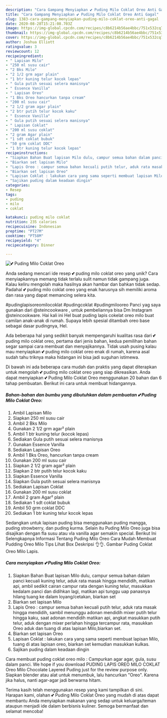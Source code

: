 ```yaml
---
description: "Cara Gampang Menyiapkan 💕 Puding Milo Coklat Oreo Anti Gagal"
title: "Cara Gampang Menyiapkan 💕 Puding Milo Coklat Oreo Anti Gagal"
slug: 1383-cara-gampang-menyiapkan-puding-milo-coklat-oreo-anti-gagal
date: 2020-08-28T15:21:08.703Z
image: https://img-global.cpcdn.com/recipes/c8b6214b56ae4bbc/751x532cq70/💕-puding-milo-coklat-oreo-foto-resep-utama.jpg
thumbnail: https://img-global.cpcdn.com/recipes/c8b6214b56ae4bbc/751x532cq70/💕-puding-milo-coklat-oreo-foto-resep-utama.jpg
cover: https://img-global.cpcdn.com/recipes/c8b6214b56ae4bbc/751x532cq70/💕-puding-milo-coklat-oreo-foto-resep-utama.jpg
author: Joshua Elliott
ratingvalue: 3
reviewcount: 12
recipeingredient:
- " Lapisan Milo"
- "250 ml susu cair"
- "2 Bks Milo"
- "2 1/2 grm agar plain"
- "1 btr kuning telur kocok lepas"
- " Gula putih sesuai selera manisnya"
- " Essence Vanilla"
- " Lapisan Oreo"
- "1 Bks Oreo hancurkan tanpa cream"
- "200 ml susu cair"
- "2 1/2 gram agar plain"
- "2 btr putih telur kocok kaku"
- " Essence Vanilla"
- " Gula putih sesuai selera manisnya"
- " Lapisan Coklat"
- "200 ml susu coklat"
- "2 gram Agar plain"
- "1 sdt coklat bubuk"
- "50 grm coklat DDC"
- "1 btr kuning telur kocok lepas"
recipeinstructions:
- "Siapkan Bahan Buat lapisan Milo dulu, campur semua bahan dalam panci kecuali kuning telur, aduk rata masak hingga mendidih, matikan api, ambil sedikit cairan campur rata dengan kuning telur, masukkan kedalam panci dan didihkan lagi, matikan api tunggu uap panasnya hilang tuang ke dalam loyang/cetakan, biarkan set"
- "Biarkan set lapisan Milo"
- "Lapis Oreo : campur semua bahan kecuali putih telur, aduk rata masak hingga mendidih, sambil menunggu adonan mendidih mixer putih telur hingga kaku, saat adonan mendidih matikan api, angkat masukkan putih telur, aduk dengan mixer perlahan hingga tercampur rata, masukkan Oreo aduk dan tuang di atas lapisan Milo,biarkan set."
- "Biarkan set lapisan Oreo"
- "Lapisan Coklat : lakukan cara yang sama seperti membuat lapisan Milo, tuang di atas lapisan oreo, biarkan set kemudian masukkan kulkas."
- "Sajikan puding dalam keadaan dingin"
categories:
- Resep
tags:
- puding
- milo
- coklat

katakunci: puding milo coklat 
nutrition: 235 calories
recipecuisine: Indonesian
preptime: "PT27M"
cooktime: "PT58M"
recipeyield: "4"
recipecategory: Dinner

---
```



![💕 Puding Milo Coklat Oreo](https://img-global.cpcdn.com/recipes/c8b6214b56ae4bbc/751x532cq70/💕-puding-milo-coklat-oreo-foto-resep-utama.jpg)

Anda sedang mencari ide resep 💕 puding milo coklat oreo yang unik? Cara menyiapkannya memang tidak terlalu sulit namun tidak gampang juga. Kalau keliru mengolah maka hasilnya akan hambar dan bahkan tidak sedap. Padahal 💕 puding milo coklat oreo yang enak harusnya sih memiliki aroma dan rasa yang dapat memancing selera kita.

#pudinglapisoreomilocoklat #pudingcoklat #pudingmilooreo Panci yag saya gunakan dari @steincookware , untuk pembeliannya bisa Dm Instagram @steincookware. Hai kali ini Hel buat puding lapis cokelat oreo milo buat camilan anak-anak di rumah. Supaya lebih spesial ditambah oreo base sebagai dasar pudingnya, Hel.

Ada beberapa hal yang sedikit banyak mempengaruhi kualitas rasa dari 💕 puding milo coklat oreo, pertama dari jenis bahan, kedua pemilihan bahan segar sampai cara membuat dan menyajikannya. Tidak usah pusing kalau mau menyiapkan 💕 puding milo coklat oreo enak di rumah, karena asal sudah tahu triknya maka hidangan ini bisa jadi suguhan istimewa.


Di bawah ini ada beberapa cara mudah dan praktis yang dapat diterapkan untuk mengolah 💕 puding milo coklat oreo yang siap dikreasikan. Anda dapat menyiapkan 💕 Puding Milo Coklat Oreo menggunakan 20 bahan dan 6 tahap pembuatan. Berikut ini cara untuk membuat hidangannya.

<!--inarticleads1-->

##### Bahan-bahan dan bumbu yang dibutuhkan dalam pembuatan 💕 Puding Milo Coklat Oreo:

1. Ambil  Lapisan Milo
1. Siapkan 250 ml susu cair
1. Ambil 2 Bks Milo
1. Gunakan 2 1/2 grm agar² plain
1. Ambil 1 btr kuning telur (kocok lepas)
1. Sediakan  Gula putih sesuai selera manisnya
1. Gunakan  Essence Vanilla
1. Sediakan  Lapisan Oreo
1. Ambil 1 Bks Oreo, hancurkan tanpa cream
1. Gunakan 200 ml susu cair
1. Siapkan 2 1/2 gram agar² plain
1. Siapkan 2 btr putih telur kocok kaku
1. Siapkan  Essence Vanilla
1. Siapkan  Gula putih sesuai selera manisnya
1. Sediakan  Lapisan Coklat
1. Gunakan 200 ml susu coklat
1. Ambil 2 gram Agar² plain
1. Sediakan 1 sdt coklat bubuk
1. Ambil 50 grm coklat DDC
1. Sediakan 1 btr kuning telur kocok lepas


Sedangkan untuk lapisan puding bisa menggunakan puding mangga, puding strowberry, dan puding kurma. Selain itu Puding Milo Oreo juga bisa disajikan dengan fla susu atau vla vanilla agar semakin special. Berikut Ini Selengkapnya Informasi Tentang Puding Milo Oreo Cara Mudah Membuat Pudding Oreo Milo Tips Lihat Box Deskripsi 👌👌. Gambar Puding Coklat Oreo Milo Lapis. 

<!--inarticleads2-->

##### Cara menyiapkan 💕 Puding Milo Coklat Oreo:

1. Siapkan Bahan Buat lapisan Milo dulu, campur semua bahan dalam panci kecuali kuning telur, aduk rata masak hingga mendidih, matikan api, ambil sedikit cairan campur rata dengan kuning telur, masukkan kedalam panci dan didihkan lagi, matikan api tunggu uap panasnya hilang tuang ke dalam loyang/cetakan, biarkan set
1. Biarkan set lapisan Milo
1. Lapis Oreo : campur semua bahan kecuali putih telur, aduk rata masak hingga mendidih, sambil menunggu adonan mendidih mixer putih telur hingga kaku, saat adonan mendidih matikan api, angkat masukkan putih telur, aduk dengan mixer perlahan hingga tercampur rata, masukkan Oreo aduk dan tuang di atas lapisan Milo,biarkan set.
1. Biarkan set lapisan Oreo
1. Lapisan Coklat : lakukan cara yang sama seperti membuat lapisan Milo, tuang di atas lapisan oreo, biarkan set kemudian masukkan kulkas.
1. Sajikan puding dalam keadaan dingin


Cara membuat puding coklat oreo milo : Campurkan agar agar, gula, susu dalam panci. We hope if you download PUDING LAPIS OREO MILO COKLAT Oreo Milo Chocolate Layered Puding just for the review purpose only. Siapkan blender atau alat untuk menumbuk, lalu hancurkan &#34;Oreo&#34;. Karena jika halus, nanti agar-agar jadi berwarna hitam. 

Terima kasih telah menggunakan resep yang kami tampilkan di sini. Harapan kami, olahan 💕 Puding Milo Coklat Oreo yang mudah di atas dapat membantu Anda menyiapkan makanan yang sedap untuk keluarga/teman ataupun menjadi ide dalam berbisnis kuliner. Semoga bermanfaat dan selamat mencoba!
